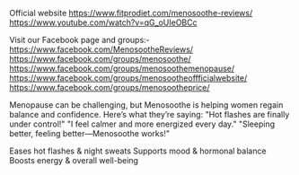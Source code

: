Official website
https://www.fitprodiet.com/menosoothe-reviews/
https://www.youtube.com/watch?v=qG_oUIeOBCc


Visit our Facebook page and groups:-
https://www.facebook.com/MenosootheReviews/
https://www.facebook.com/groups/menosoothe/
https://www.facebook.com/groups/menosoothemenopause/
https://www.facebook.com/groups/menosootheoffficialwebsite/
https://www.facebook.com/groups/menosootheprice/

Menopause can be challenging, but Menosoothe is helping women regain balance and confidence. Here’s what they’re saying:
"Hot flashes are finally under control!"
"I feel calmer and more energized every day."
"Sleeping better, feeling better—Menosoothe works!"

Eases hot flashes & night sweats
Supports mood & hormonal balance
Boosts energy & overall well-being
